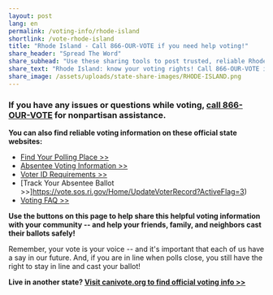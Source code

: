 ```yaml
---
layout: post
lang: en
permalink: /voting-info/rhode-island
shortlink: /vote-rhode-island
title: "Rhode Island - Call 866-OUR-VOTE if you need help voting!"
share_header: "Spread The Word"
share_subhead: "Use these sharing tools to post trusted, reliable Rhode Island voting information!"
share_text: "Rhode Island: know your voting rights! Call 866-OUR-VOTE if you need help voting, or use these official resources."
share_image: /assets/uploads/state-share-images/RHODE-ISLAND.png
---
```

### **If you have any issues or questions while voting, [call 866-OUR-VOTE](tel:8666878683) for nonpartisan assistance.**

**You can also find reliable voting information on these official state websites:**

* [Find Your Polling Place >>](https://vote.sos.ri.gov/Home/)
* [Absentee Voting Information >>](https://vote.sos.ri.gov/Voter/VotebyMail?ActiveFlag=4)
* [Voter ID Requirements >>](https://vote.sos.ri.gov/Content/Pdfs/voter_id_information.pdf)
* [Track Your Absentee Ballot >>]https://vote.sos.ri.gov/Home/UpdateVoterRecord?ActiveFlag=3)
* [Voting FAQ >>](https://docs.google.com/document/d/1mx8lF0dS0zjPTKCXgu_YKUmgbskMomaXe-dHmbiuPno/)

**Use the buttons on this page to help share this helpful voting information with your community -- and help your friends, family, and neighbors cast their ballots safely!**

Remember, your vote is your voice -- and it's important that each of us have a say in our future. And, if you are in line when polls close, you still have the right to stay in line and cast your ballot!

**Live in another state? [Visit canivote.org to find official voting info >>](https://canivote.org)**